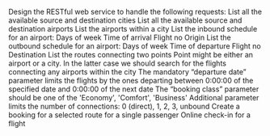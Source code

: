 Design the RESTful web service to handle the following requests:
  List all the available source and destination cities
  List all the available source and destination airports
  List the airports within a city
  List the inbound schedule for an airport: 
    Days of week
    Time of arrival
    Flight no
    Origin
List  the outbound schedule for an airport:
  Days of week
  Time of departure
  Flight no
  Destination
List the routes connecting two points
  Point might be either an airport or a city. In the latter case we should search for  the flights connecting any airports within the city
  The mandatory “departure date” parameter limits the flights by the ones departing between 0:00:00 of the specified date and 0:00:00 of the next date
  The “booking class” parameter should be one of the 'Economy', 'Comfort', 'Business'
  Additional parameter limits the number of connections: 0 (direct), 1, 2, 3, unbound
Create a booking for a selected route for a single passenger
Online check-in for a flight
